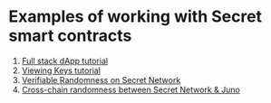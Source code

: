 # Examples of working with Secret smart contracts

1. [Full stack dApp tutorial](./secret-millionaire/)
2. [Viewing Keys tutorial](./secret-viewing-keys/)
3. [Verifiable Randomness on Secret Network](./vrf-Randomness-Tutorial/)
4. [Cross-chain randomness between Secret Network & Juno](./secret-ibc-rng-template/)
